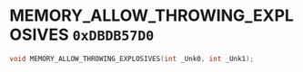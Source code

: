 # MEMORY_ALLOW_THROWING_EXPLOSIVES `0xDBDB57D0`

```cpp
void MEMORY_ALLOW_THROWING_EXPLOSIVES(int _Unk0, int _Unk1);
```